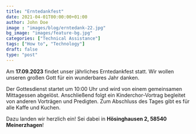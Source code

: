 ```yaml
---
title: "Erntedankfest"
date: 2021-04-01T00:00:00+01:00
author: John Doe
image : "images/blog/erntedank-22.jpg"
bg_image: "images/feature-bg.jpg"
categories: ["Technical Assistance"]
tags: ["How to", "Technology"]
draft: false
type: "post"
---
```


Am **17.09.2023** findet unser jährliches Erntedankfest statt. 
Wir wollen unseren großen Gott für ein wunderbares Jahr danken.

Der Gottesdienst startet um 10:00 Uhr und wird von einem gemeinsamen Mittagessen abgelöst.
Anschließend folgt ein Kinderchor-Vortrag begleitet von anderen Vorträgen und Predigten. 
Zum Abschluss des Tages gibt es für alle Kaffe und Kuchen. 

Dazu landen wir herzlich ein! Sei dabei in **Hösinghausen 2, 58540 Meinerzhagen**!



